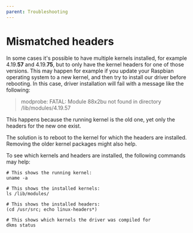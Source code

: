 ```yaml
---
parent: Troubleshooting
---
```


# Mismatched headers

In some cases it's possible to have multiple kernels installed, for example 4.19.**57** and 4.19.**75**, but to only have the kernel headers for one of those versions. This may happen for example if you update your Raspbian operating system to a new kernel, and then try to install our driver before rebooting. In this case, driver installation will fail with a message like the following:

> modprobe: FATAL: Module 88x2bu not found in directory /lib/modules/4.19.57

This happens because the running kernel is the old one, yet only the headers for the new one exist.

The solution is to reboot to the kernel for which the headers are installed. Removing the older kernel packages might also help.

To see which kernels and headers are installed, the following commands may help:

```shell
# This shows the running kernel:
uname -a

# This shows the installed kernels:
ls /lib/modules/

# This shows the installed headers:
(cd /usr/src; echo linux-headers*)

# This shows which kernels the driver was compiled for
dkms status
```
